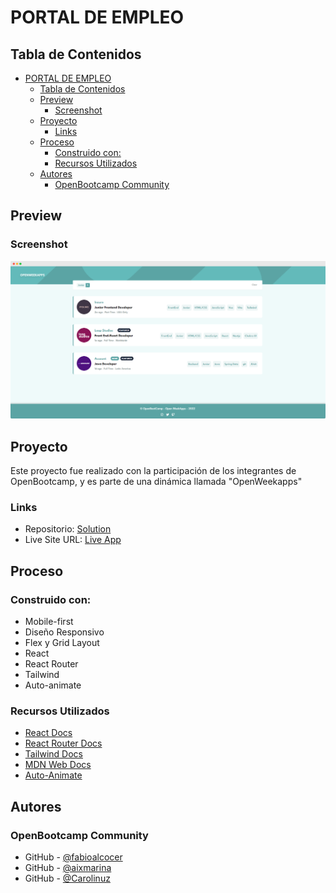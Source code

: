 # PORTAL DE EMPLEO

## Tabla de Contenidos

- [PORTAL DE EMPLEO](#portal-de-empleo)
  - [Tabla de Contenidos](#tabla-de-contenidos)
  - [Preview](#preview)
    - [Screenshot](#screenshot)
  - [Proyecto](#proyecto)
    - [Links](#links)
  - [Proceso](#proceso)
    - [Construido con:](#construido-con)
    - [Recursos Utilizados](#recursos-utilizados)
  - [Autores](#autores)
    - [OpenBootcamp Community](#openbootcamp-community)

## Preview

### Screenshot

![](./public/preview.png)

## Proyecto

Este proyecto fue realizado con la participación de los integrantes de OpenBootcamp, y es parte de una dinámica llamada "OpenWeekapps"

### Links

- Repositorio: [Solution](https://github.com/Open-Bootcamp/portal-de-empleo)
- Live Site URL: [Live App]()

## Proceso

### Construido con:

- Mobile-first
- Diseño Responsivo
- Flex y Grid Layout
- React
- React Router
- Tailwind
- Auto-animate

### Recursos Utilizados

- [React Docs](https://beta.reactjs.org/)
- [React Router Docs](https://reactrouter.com/en/v6.3.0/getting-started/overview)
- [Tailwind Docs](https://tailwindcss.com/docs/)
- [MDN Web Docs](https://developer.mozilla.org/es/docs/Web)
- [Auto-Animate](https://auto-animate.formkit.com/)

## Autores

### OpenBootcamp Community

- GitHub - [@fabioalcocer](https://github.com/fabioalcocer)
- GitHub - [@aixmarina](https://github.com/aixmarina)
- GitHub - [@Carolinuz](https://github.com/Carolinuz)
